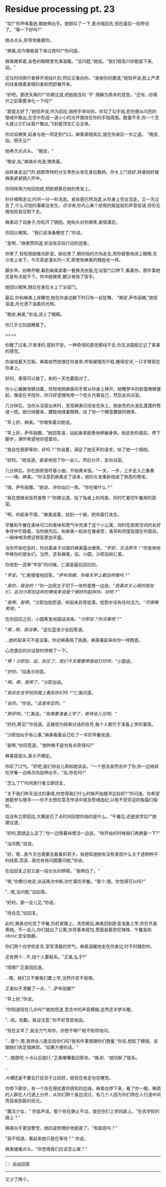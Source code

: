 # Residue processing pt. 23

"焰?"你呼唤着她,朝她伸出手。她颤抖了一下,差点缩回去,但在最后一刻停住了。"等一下好吗?"

她点点头,好奇地看着你。

"麻美,焰今晚能留下来过夜吗?"你问道。

麻美微笑着,金色的眼睛里充满温暖。"没问题,"她说。"我们很高兴你能留下来,焰。"

这位时间旅行者移开视线片刻,然后又看向你。"谢谢你的邀请,"她轻声说,脸上严肃的线条随着表情的柔和而舒展开来。

"好吧。那改天再约?"你建议道,把她隐含的 '不' 理解为原本的意思。"还有...你离开之前需要净化一下吗?"

"那就太好了,"她轻声说,作为回应,她把手举向你。你勾了勾手指,悲伤便从闪亮的银戒中飘出,在空中形成一道小小的光环围绕在你的手指周围。数量不多,你一个念头就让它们从窗户飘出,飞到屋顶去汇合主体。

你对焰微笑,起身与她一同走到门口。麻美紧随其后,就在你身后一步之遥。 "晚安,焰。明天见?"

她再次点点头。 "晚安。"

"晚安,焰,"麻美补充道,微笑着。

焰转身走出门外,她那奇特的分叉黑色长发在身后飘扬。你关上门锁好,转身刚好被麻美紧紧拥入怀中。

你同样用力地回抱她,把脸颊靠在她的秀发上。

秒针嘀嗒走过,时间一分一秒流逝。紧张感已然消退,从你身上完全流走。又一天过去了,什么可怕的事都没发生。*还没有*,你内心某个悲观的叛徒般的声音低语,但你无情地将其压制下去。

麻美动了动身子,你松开了拥抱。她抬头对你微笑,表情满足。

你回以微笑。 "我们该准备睡觉了,"你说。

"是啊..."麻美赞同道,却没有实际行动的迹象。

你笑了,轻轻把她推向卧室。她也笑了,朝你指的方向走去,而你疲惫地闭上眼睛,在沙发上坐下。今天真是漫长的一天,即使有麻美的拥抱也一样。

脚步声。你睁开眼,看到麻美拿着一套换洗衣服,在浴室门口停下,看着你。那件事她还是有点放不下。你冲她微笑,朝沙发挥了挥手。

她回以微笑,随后在身后关上了浴室门。

最后,你和麻美上床睡觉,她在你身边躺下时只有一丝犹豫。 "晚安,萨布丽娜,"她低语道,月光洒下温柔的光辉。

"晚安,麻美,"你说,闭上了眼睛。

你几乎立刻就睡着了。

====

你醒了过来,汗津津的,感到不安。一种奇怪的感觉萦绕不去,你无法摆脱忘记了某事的感觉。

你凝视着天花板。麻美依然依偎在你身旁,呼吸缓慢而平稳,睡得安详,一只手臂搭在你身上。

好的，事情可以做了，新的一天也要面对了。

你小心翼翼地移动着，轻轻地把麻美的手臂从你身上移开。她睡梦中的脸蛋微微皱起，像是在寻找你，你只好遗憾地用一个枕头代替自己，然后走向浴室。

几分钟后，当你从浴室出来时，发现麻美已经坐在床上，她金色的头发乱蓬蓬的卷成一团。她已经醒来，朦胧地揉着眼睛，给了你一个睡意朦胧的微笑。

"早上好，麻美。"你微笑着对她说。

"早上好，萨布丽娜。"她回答道，站起身来疲惫地伸展身体。她走到你面前，停下脚步，满怀希望地仰望着你。

"我会在厨房等你，好吗？"你说着，满足了她无声的请求，给了她一个拥抱。

"好的。"她说道，紧紧地抱了你一会儿，然后分开，走向浴室。

几分钟后，你在厨房里哼着小曲，开始煮米饭。"一天，一步，三步走入三重奏——嗨，麻美。"你注意到麻美走了进来，她的头发重新梳成了熟悉的卷发。

"嗨，萨布丽娜。"她说，冲你灿烂一笑。"你在做什么？"

"我在想做米饭煎蛋卷？"你建议道，指了指桌上的鸡蛋，同时忙着切午餐用的蔬菜。

"啊，听起来不错。"麻美说着，找到一个碗，把鸡蛋打进去。

早餐和午餐在美味可口的香味和蒸气中充满了这个小公寓，同时在厨房空间的友好争夺中忙碌着。当你做完后，和麻美一起坐在餐桌旁，香茶和肉蛋饭摆在你面前。一碗味噌汤使这顿饭更加丰盛。

当你开始吃饭时，你对着桌子对面的麻美露出微笑。"*早安，见泷原市！*"你愉快地呼唤你的朋友们。当然，还有麻美，焰，小圆，沙耶加和仁美。

你收到一连串"早安"的问候。仁美是最后回应的。

"*早安。*"仁美慢慢地回答。"*萨布丽娜，你每天早上都这样做吗？*"

"*是的，我会的！*"你一边用叉子切下一块煎蛋卷一边说。"*我喜欢关心我的朋友们，这对沙耶加这样的懒虫来说是个很好的起床铃。对吧？*"

"*是啊，是啊。*"沙耶加抱怨道，听起来异常低落。抱怨中没有任何活力。"*尽情嘲笑吧。*"

在你回应之前，小圆焦急地插话进来。"*沙耶加？你没事吧？*"

"*嗯...嗯，我没事。*"这位蓝发少女回答道。

...她听起来可不是没事。你对麻美挑了挑眉，麻美看起来和你一样困惑。

心灵感应的对话暂时停顿了一下。

"*啊！沙耶加，焰，别忘了，我们今天需要带报纸打印件。*"小圆说。

"*好的。*"焰表示同意。

"*啊。嗯，我带了。*"沙耶加说。

"*我会在去学校的路上看到你们吗？*"仁美问道。

"*会的。*"你说。"*这是肯定的。*"

"*那好吧。*"仁美说。"*我需要准备上学了，那待会儿见吧。*"

"好的,再见!"你说道。这被视为结束对话的信号,每个人都忙于准备上学的事情。

"沙耶加似乎有心事,"麻美看着自己吃了一半的早餐说道。

"是啊,"你同意道。"她昨晚不是也有点奇怪吗?"

麻美摇摇头,表示不确定。

你叹了口气。"好吧,我们待会儿再和她谈谈。"一个想法突然击中了你,你一边继续吃早餐一边再次向焰伸出手。"焰,你在吗?"

"怎么了?"时间旅行者立即回复。

"关于我们昨天谈过的事情,你觉得我们什么时候开始搜寻比较好?"你问道。你希望她能参与搜寻——你不太想在意念传话中提及笹绪由纪,以免不受欢迎的兔猫们偷听。

焰没有立即回应,大概是花了点时间回想你指的是什么。"午餐后,还是放学后?"她建议道。

"好的,那就这么定了,"你一边喝着味增汤一边说。"快开始的时候我们再商量一下?"

"没问题,"焰说。

"好。嗯...我今天也需要去看看织莉子。我想知道她有没有发现什么关于透明种子的线索,而且...我也有些问题要问她,"你说。

在焰回复之前又是一段长长的停顿。"我明白了。"

"嗯,"你敷衍地说,谈话再次中断,你忙着吃早餐。"那个,嗯。你觉得可以吗?"

"...嗯,没问题,"焰回答。

"好的。那一会儿见,"你说。

"待会见,"焰回复。

此时,麻美也吃完了早餐,你赶紧跟上。洗完碗后,麻美回到卧室准备上学,你在外面等她。不一会儿,你们就出了公寓,你背着单肩包,里面装着悲叹弹珠、午餐盒和*obrez*,安全隐蔽。

你们两个向学校走去,享受清晨的空气。麻美温暖地走在你身边,时不时蹭到你。

还有两个...不,四个人要联系。"正美,弘子?"

"唔嗯?"正美回应道。

...嗯。她们又不像我们要上学,当然作息不规律。

正美似乎清醒了一点。"...萨布丽娜?"

"早上好,"你说。

"你知道现在几点吗?"她抱怨道,意念中的声音模糊,显然还半梦半醒。

"...呃。抱歉。我没注意,"你不好意思地说。

"现在太早了,我没力气骂你。你想干嘛?"她不耐烦地问。  

"...那个,嗯,我待会儿能去找你们吗?我有件事想跟你们商量,"你说,想起了眼镜。说服她们肯定很麻烦。"如果方便的话。"

"...随便吧,十点以后就行,"正美嘟囔着回答你。"晚*安*。"她切断了联系。

...

*大概*还是不要去打扰杏子比较好。她现在肯定也在睡觉。

你停下脚步，有一个存在侵扰着你感知的边缘。麻美也停下来，看了你一眼。稀疏的人群在人行道上分开，从你们两个身边流过，有几个人因为你们停在人行道中间而投来肮脏的目光。

"魔法少女，" 你低声说。那个存在静止不动，就在你们上学的路上。"在去学校的路上？"

麻美似乎更加警觉，她的姿势微妙地挺直了。"有敌意吗？"

"我不知道。看起来她只是在等待？" 你说。

麻美缓缓点头。"你觉得我们应该怎么做？"

---

- [ ] 自由回答

---

又少了两个。
